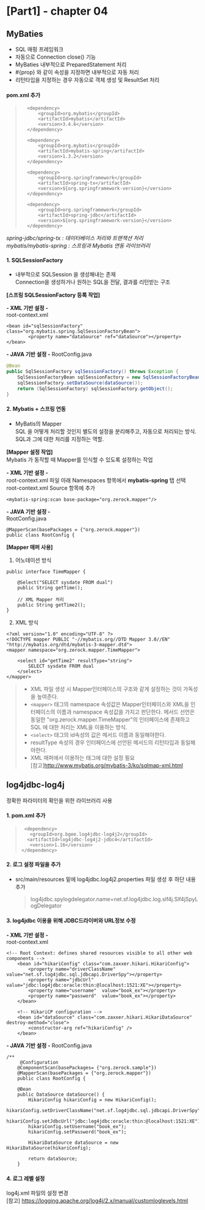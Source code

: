 
[Part1] - chapter 04
=========================

MyBaties 
----
- SQL 매핑 프레임워크 
- 자동으로 Connection close() 기능
- MyBaties 내부적으로 PreparedStatement 처리
- #{prop} 와 같이 속성을 지정하면 내부적으로 자동 처리
- 리턴타입을 지정하는 경우 자동으로 객체 생성 및 ResultSet 처리

#### pom.xml 추가 
>       <dependency>
>		    <groupId>org.mybatis</groupId>
>		    <artifactId>mybatis</artifactId>
>		    <version>3.4.6</version>
>		</dependency>
>				
>		<dependency>
>		    <groupId>org.mybatis</groupId>
>		    <artifactId>mybatis-spring</artifactId>
>		    <version>1.3.2</version>
>		</dependency>
>		
>		<dependency>
>		    <groupId>org.springframework</groupId>
>		    <artifactId>spring-tx</artifactId>
>		    <version>${org.springframework-version}</version>
>		</dependency>
>		
>		<dependency>
>		    <groupId>org.springframework</groupId>
>		    <artifactId>spring-jdbc</artifactId>
>		    <version>${org.springframework-version}</version>
>		</dependency>

*spring-jdbc/spring-tx : 데이터베이스 처리와 트랜잭션 처리*   
*mybatis/mybatis-spring : 스프링과 Mybatis 연동 라이브러리* 

#### 1. SQLSessionFactory
* 내부적으로 SQLSession 을 생성해내는 존재   
Connection을 생성하거나 원하는 SQL을 전달, 결과를 리턴받는 구조

**[스프링 SQLSessionFactory 등록 작업]** 

**- XML 기반 설정 -**  
root-context.xml 
```
<bean id="sqlSessionFactory" class="org.mybatis.spring.SqlSessionFactoryBean">
		<property name="dataSource" ref="dataSource"></property>
</bean>
```

**- JAVA 기반 설정 -**
RootConfig.java
```java
@Bean
public SqlSessionFactory sqlSessionFactory() throws Exception {
	SqlSessionFactoryBean sqlSessionFactory = new SqlSessionFactoryBean();
	sqlSessionFactory.setDataSource(dataSource());
	return (SqlSessionFactory) sqlSessionFactory.getObject();
}
```

#### 2. Mybatis + 스프링 연동
* MyBatis의 Mapper   
SQL 을 어떻게 처리할 것인지 별도의 설정을 분리해주고, 자동으로 처리되는 방식. SQL과 그에 대한 처리를 지정하는 역할.

**[Mapper 설정 작업]**    
Mybatis 가 동작할 때 Mapper를 인식할 수 있도록 설정하는 작업

**- XML 기반 설정 -**  
root-context.xml 파일 아래 Namespaces 항목에서 **mybatis-spring** 탭 선택
root-context.xml Source 항목에 추가
```
<mybatis-spring:scan base-package="org.zerock.mapper"/>	
```

**- JAVA 기반 설정 -**  
RootConfig.java
```
@MapperScan(basePackages = {"org.zerock.mapper"})
public class RootConfig {
```

**[Mapper 매퍼 사용]**    
1. 어노테이션 방식
```
public interface TimeMapper {

	@Select("SELECT sysdate FROM dual")
	public String getTime();
	
	// XML Mapper 처리
	public String getTime2();
}
```

2. XML 방식
```
<?xml version="1.0" encoding="UTF-8" ?>
<!DOCTYPE mapper PUBLIC "-//mybatis.org//DTD Mapper 3.0//EN" "http://mybatis.org/dtd/mybatis-3-mapper.dtd">
<mapper namespace="org.zerock.mapper.TimeMapper">

	<select id="getTime2" resultType="string">
		SELECT sysdate FROM dual
	</select>
</mapper>
```

> * XML 파일 생성 시 Mapper인터페이스의 구조와 같게 설정하는 것이 가독성을 높여준다. 
> * ```<mapper>``` 태그의 namespace 속성값은 Mapper인터페이스와 XML을 인터페이스의 이름과 namespace 속성값을 가지고 판단한다. 메서드 선언은 동일한 "org.zerock.mapper.TimeMapper"의 인터페이스에 존재하고 SQL 에 대한 처리는 XML을 이용하는 방식.
> * ```<select>``` 태그의 id속성의 값은 메서드 이름과 동일해야한다. 
> * resultType 속성의 경우 인터페이스에 선언된 메서드의 리턴타입과 동일해야한다. 
> * XML 매퍼에서 이용하는 태그에 대한 설정 필요   
    [참고]http://www.mybatis.org/mybatis-3/ko/sqlmap-xml.html

    
log4jdbc-log4j 
--------------------
정확한 파라미터의 확인을 위한 라이브러리 사용

#### 1. pom.xml 추가 
>      <dependency>
>        <groupId>org.bgee.log4jdbc-log4j2</groupId>
>       <artifactId>log4jdbc-log4j2-jdbc4</artifactId>
>        <version>1.16</version>
>     </dependency>

#### 2. 로그 설정 파일을 추가
* src/main/resources 밑에 log4jdbc.log4j2.properties 파일 생성 후 하단 내용추가
    >log4jdbc.spylogdelegator.name=net.sf.log4jdbc.log.slf4j.Slf4jSpyLogDelegator

#### 3. log4jdbc 이용을 위해 JDBC드라이버와 URL정보 수정
**- XML 기반 설정 -**  
root-context.xml 
```
<!-- Root Context: defines shared resources visible to all other web components -->
	<bean id="hikariConfig" class="com.zaxxer.hikari.HikariConfig">
		<property name="driverClassName"  value="net.sf.log4jdbc.sql.jdbcapi.DriverSpy"></property>
		<property name="jdbcUrl"  value="jdbc:log4jdbc:oracle:thin:@localhost:1521:XE"></property>
		<property name="username"  value="book_ex"></property>
		<property name="password"  value="book_ex"></property>
	</bean>
	
	<!-- HikariCP configuration -->
	<bean id="dataSource" class="com.zaxxer.hikari.HikariDataSource" destroy-method="close">
		<constructor-arg ref="hikariConfig" />
	</bean>
```

**- JAVA 기반 설정 -**
RootConfig.java
```
/**
	 @Configuration
    @ComponentScan(basePackages= {"org.zerock.sample"})	
    @MapperScan(basePackages = {"org.zerock.mapper"})
    public class RootConfig {
	
	@Bean
	public DataSource dataSource() {
		HikariConfig hikariConfig = new HikariConfig();
		hikariConfig.setDriverClassName("net.sf.log4jdbc.sql.jdbcapi.DriverSpy");
        hikariConfig.setJdbcUrl("jdbc:log4jdbc:oracle:thin:@localhost:1521:XE");
		hikariConfig.setUsername("book_ex");
		hikariConfig.setPassword("book_ex");
		
		HikariDataSource dataSource = new HikariDataSource(hikariConfig);
		
		return dataSource;
	}
```


#### 4. 로그 레벨 설정 
log4j.xml 파일의 설정 변경   
[참고] https://logging.apache.org/log4j/2.x/manual/customloglevels.html

